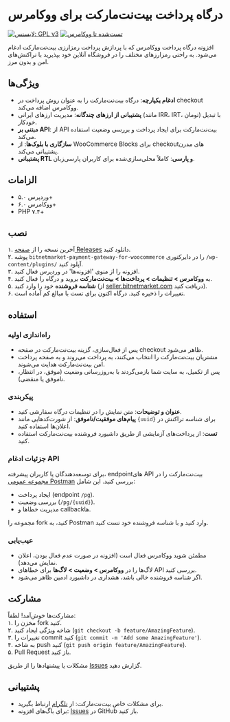# درگاه پرداخت بیت‌نت‌مارکت برای ووکامرس

[![لایسنس: GPL v3](https://img.shields.io/badge/License-GPL%20v3-blue.svg)](https://www.gnu.org/licenses/gpl-3.0)
[![تست‌شده تا ووکامرس](https://img.shields.io/badge/WooCommerce-9.0-green)](https://woocommerce.com)

افزونه درگاه پرداخت ووکامرس که با پردازش پرداخت رمزارزی بیت‌نت‌مارکت ادغام می‌شود. به راحتی رمزارزهای مختلف را در فروشگاه آنلاین خود بپذیرید با تراکنش‌های امن و بدون مرز.

## ویژگی‌ها
- **ادغام یکپارچه**: درگاه بیت‌نت‌مارکت را به عنوان روش پرداخت در checkout ووکامرس اضافه می‌کند.
- **پشتیبانی از ارزهای چندگانه**: مدیریت ارزهای ایرانی (مانند IRR، IRT، تومان) با تبدیل خودکار.
- **مبتنی بر API**: از API بیت‌نت‌مارکت برای ایجاد پرداخت و بررسی وضعیت استفاده می‌کند.
- **سازگاری با بلوک‌ها**: از WooCommerce Blocks برای checkoutهای مدرن پشتیبانی می‌کند.
- **پشتیبانی RTL و پارسی**: کاملاً محلی‌سازی‌شده برای کاربران پارسی‌زبان.

## الزامات
- وردپرس ۵.۰+
- ووکامرس ۶.۰+
- PHP ۷.۴+

## نصب
۱. آخرین نسخه را از [صفحه Releases](https://github.com/znxn7717/bitnetmarket-payment-gateway-for-woocommerce/releases) دانلود کنید.  
۲. پوشه `bitnetmarket-payment-gateway-for-woocommerce` را در دایرکتوری `/wp-content/plugins/` آپلود کنید.  
۳. افزونه را از منوی 'افزونه‌ها' در وردپرس فعال کنید.  
۴. به **ووکامرس > تنظیمات > پرداخت‌ها > بیت‌نت‌مارکت** بروید و درگاه را فعال کنید.  
۵. **شناسه فروشنده** خود را وارد کنید (از [seller.bitnetmarket.com](https://seller.bitnetmarket.com) دریافت کنید).  
۶. تغییرات را ذخیره کنید. درگاه اکنون برای تست با مبالغ کم آماده است.

## استفاده
### راه‌اندازی اولیه
- پس از فعال‌سازی، گزینه بیت‌نت‌مارکت در صفحه checkout ظاهر می‌شود.  
- مشتریان بیت‌نت‌مارکت را انتخاب می‌کنند، به پرداخت می‌روند و به صفحه پرداخت امن بیت‌نت‌مارکت هدایت می‌شوند.  
- پس از تکمیل، به سایت شما بازمی‌گردند با به‌روزرسانی وضعیت (موفق، در انتظار، ناموفق یا منقضی).

### پیکربندی
- **عنوان و توضیحات**: متن نمایش را در تنظیمات درگاه سفارشی کنید.  
- **پیام‌های موفقیت/ناموفق**: از شورت‌کدهایی مانند `{uuid}` برای شناسه تراکنش در اعلان‌ها استفاده کنید.  
- **تست**: از پرداخت‌های آزمایشی از طریق داشبورد فروشنده بیت‌نت‌مارکت استفاده کنید.

### جزئیات ادغام API
برای توسعه‌دهندگان یا کاربران پیشرفته، endpointهای API بیت‌نت‌مارکت را در [مجموعه عمومی Postman](https://www.postman.com/bitnetmarket/public) بررسی کنید. این شامل:  
- ایجاد پرداخت (endpoint `/pg`).  
- بررسی وضعیت (`/pg/{uuid}`).  
- مدیریت خطاها و callbackها.  

مجموعه را fork کنید، به Postman وارد کنید و با شناسه فروشنده خود تست کنید.

### عیب‌یابی
- مطمئن شوید ووکامرس فعال است (افزونه در صورت عدم فعال بودن، اعلان نمایش می‌دهد).  
- لاگ‌ها را در **ووکامرس > وضعیت > لاگ‌ها** برای خطاهای API بررسی کنید.  
- اگر شناسه فروشنده خالی باشد، هشداری در داشبورد ادمین ظاهر می‌شود.

## مشارکت
مشارکت‌ها خوش‌آمد! لطفاً:  
۱. مخزن را fork کنید.  
۲. شاخه ویژگی ایجاد کنید (`git checkout -b feature/AmazingFeature`).  
۳. تغییرات را commit کنید (`git commit -m 'Add some AmazingFeature'`).  
۴. به شاخه push کنید (`git push origin feature/AmazingFeature`).  
۵. Pull Request باز کنید.  

مشکلات یا پیشنهادها را از طریق [Issues](https://github.com/znxn7717/bitnetmarket-payment-gateway-for-woocommerce/issues) گزارش دهید.

## پشتیبانی
- برای مشکلات خاص بیت‌نت‌مارکت: از [تلگرام](https://t.me/bitnetmarket_support) ارتباط بگیرید.  
- برای باگ‌های افزونه: [Issues](https://github.com/znxn7717/bitnetmarket-payment-gateway-for-woocommerce/issues) در GitHub باز کنید.

